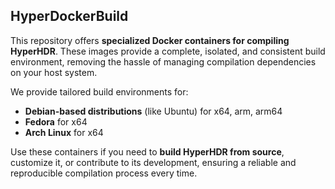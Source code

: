 ## HyperDockerBuild

This repository offers **specialized Docker containers for compiling HyperHDR**. These images provide a complete, isolated, and consistent build environment, removing the hassle of managing compilation dependencies on your host system.

We provide tailored build environments for:

* **Debian-based distributions** (like Ubuntu) for x64, arm, arm64
* **Fedora** for x64
* **Arch Linux** for x64

Use these containers if you need to **build HyperHDR from source**, customize it, or contribute to its development, ensuring a reliable and reproducible compilation process every time.